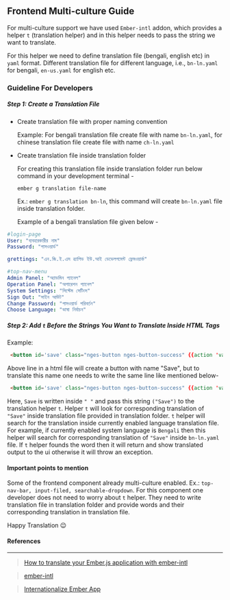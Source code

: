 ## Frontend Multi-culture Guide

For multi-culture support we have used `Ember-intl` addon, which provides a helper `t` 
(translation helper) and in this helper needs to pass the string we want to translate.


For this helper we need to define translation file (bengali, english etc) in `yaml` format. 
Different translation file for different language, i.e., `bn-ln.yaml` for bengali, `en-us.yaml`
for english etc.

### Guideline For Developers
##### Step 1: Create a Translation File

- Create translation file with proper naming convention
  
  Example: For bengali translation file create file with name `bn-ln.yaml`, for chinese translation
  file create file with name `ch-ln.yaml`  
- Create translation file inside translation folder

  For creating this translation file inside translation folder run below command in your 
  development terminal -
  
  `ember g translation file-name` 
  
  Ex.: `ember g translation bn-ln`, this command will create `bn-ln.yaml` file inside
  translation folder.
  
  
  Example of a bengali translation file given below -
  
```yaml
#login-page
User: "ব্যবহারকারীর নাম"
Password: "পাসওয়ার্ড"

grettings: "এন.জি.ই.এস ৱ্যাপিড ইউ.আই ডেভেলপমেন্ট ফ্রেমওয়ার্ক"

#top-nav-menu
Admin Panel: "অ্যাডমিন প্যানেল"
Operation Panel: "অপারেশন প্যানেল"
System Settings: "সিস্টেম সেটিংস"
Sign Out: "সাইন আউট"
Change Password: "পাসওয়ার্ড পরিবর্তন"
Choose Language: "ভাষা নির্বাচন"
```

##### Step 2: Add `t` Before the Strings You Want to Translate Inside HTML Tags

Example:
```html
 <button id='save' class="nges-button nges-button-success" {{action 'validate'}}>Save</button>
```
 Above line in a html file will create a button with name "Save", but to translate this name one needs 
 to write the same line like mentioned below-

```html
 <button id='save' class="nges-button nges-button-success" {{action 'validate'}}>{{t "Save"}}</button>
```
Here, `Save` is written inside `" "` and pass this string `("Save")` to the translation helper `t`. Helper `t` will look for
corresponding translation of `"Save"` inside translation file provided in translation folder. `t`
helper will search for the translation inside currently enabled language translation file. For example, if
currently enabled system language is `Bengali` then this helper will search for corresponding translation of `"Save"` inside
`bn-ln.yaml` file. If `t` helper founds the word then it will return and show translated output to the ui otherwise
it will throw an exception.

#### Important points to mention
Some of the frontend component already multi-culture enabled. Ex.: `top-nav-bar, input-filed, searchable-dropdown`. For
this component one developer does not need to worry about `t` helper. They need to write translation file in translation
folder and provide words and their corresponding translation in translation file.


Happy Translation :wink: 

#### References
___
>[How to translate your Ember.js application with ember-intl](https://www.codeandweb.com/babeledit/tutorials/how-to-translate-your-ember-app-with-ember-intl)

>[ember-intl](https://github.com/ember-intl/ember-intl)

>[Internationalize Ember App](https://ember-intl.github.io/ember-intl/)
